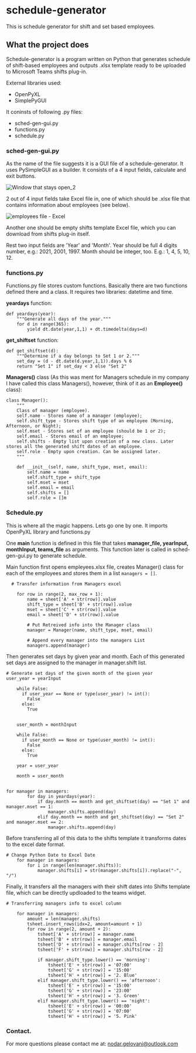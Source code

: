 # schedule-generator
This is schedule generator for shift and set based employees.


## What the project does
Schedule-generator is a program written on Python that generates schedule of shift-based employees and outputs .xlsx template ready to be uploaded to Microsoft Teams shifts plug-in. 

External libraries used:
* OpenPyXL
* SimplePyGUI

It coninsts of following .py files:
* sched-gen-gui.py
* functions.py
* schedule.py

### sched-gen-gui.py
As the name of the file suggests it is a GUI file of a schedule-generator. It uses PySimpleGUI as a builder. It consists of a 4 input fields, calculate and exit buttons. 

![Window that stays open_2](https://user-images.githubusercontent.com/6499479/129483141-c467c628-f25f-4d7a-bc30-8fa2af49ed49.jpg)


2 out of 4 input fields take Excel file in, one of which should be .xlsx file that contains information about employees (see below).

![employees file - Excel](https://user-images.githubusercontent.com/6499479/129481895-3f9b8215-cd09-4404-82a4-79d33aff0fac.jpg)

Another one should be empty shifts template Excel file, which you can download from shifts plug-in itself. 

Rest two input fields are 'Year' and 'Month'. Year should be full 4 digits number, e.g.: 2021, 2001, 1997. Month should be integer, too. E.g.: 1, 4, 5, 10, 12.

### functions.py
Functions.py file stores custom functions. Basically there are two functions defined there and a class. It requires two libraries: datetime and time. 

**yeardays** function:
```
def yeardays(year):
    """Generate all days of the year."""
    for d in range(365):
        yield dt.date(year,1,1) + dt.timedelta(days=d)
```

**get_shiftset** function:
```
def get_shiftset(d):
    """Determine if a day belongs to Set 1 or 2."""
    set_day = (d - dt.date(d.year,1,1)).days % 6
    return "Set 1" if set_day < 3 else "Set 2"
```

**Managers()** class (As this was ment for Managers schedule in my company I have called this class Managers(), however, think of it as an **Employee()** class):
```
class Manager():
    """
    Class of manager (employee).
    self.name - Stores name of a manager (employee);
    self.shift_type - Stores shift type of an employee (Morning, Afternoon, or Night);
    self.mset - Stores set of an employee (should be 1 or 2);
    self.email - Stores email of an employee;
    self.shifts - Empty list upon creation of a new class. Later stores all the generated shift dates of an employee.
    self.role - Empty upon creation. Can be assigned later.
    """

    def __init__(self, name, shift_type, mset, email):
        self.name = name
        self.shift_type = shift_type
        self.mset = mset
        self.email = email
        self.shifts = []
        self.role = []m
```

### Schedule.py
This is where all the magic happens. Lets go one by one. It imports OpenPyXL library and functions.py

One **main** function is defined in this file that takes **manager_file, yearInput, monthInput, teams_file** as arguments. This function later is called in sched-gen-gui.py to generate schedule.

Main function first opens empleyees.xlsx file, creates Manager() class for each of the employees and stores them in a list `managers = []`. 

```
  # Transfer information from Managers excel

    for row in range(2, max_row + 1):
        name = sheet['A' + str(row)].value
        shift_type = sheet['B' + str(row)].value
        mset = sheet['C' + str(row)].value
        email = sheet['D' + str(row)].value

        # Put Retreived info into the Manager class
        manager = Manager(name, shift_type, mset, email)

        # Append every manager into the managers List
        managers.append(manager)
```

Then generates set days by given year and month. Each of this generated set days are assigned to the manager in manager.shift list. 

```
# Generate set days of the given month of the given year
user_year = yearInput

    while False:
      if user_year == None or type(user_year) != int():
        False
      else:
        True


    user_month = monthInput

    while False:
      if user_month == None or type(user_month) != int():
        False
      else:
        True

    year = user_year

    month = user_month
    
    
for manager in managers:
        for day in yeardays(year):
            if day.month == month and get_shiftset(day) == "Set 1" and manager.mset == 1:
                manager.shifts.append(day)
            elif day.month == month and get_shiftset(day) == "Set 2" and manager.mset == 2:
                manager.shifts.append(day)
```

Before transferring all of this data to the shifts template it transforms dates to the excel date format. 

```
# Change Python Date to Excel Date
    for manager in managers:
        for i in range(len(manager.shifts)):
            manager.shifts[i] = str(manager.shifts[i]).replace("-", "/")
```

Finally, it transfers all the managers with their shift dates into Shifts template file, which can be directly updloaded to the teams widget. 

```
# Transferring managers info to excel column

    for manager in managers:
        amount = len(manager.shifts)
        tsheet.insert_rows(idx=2, amount=amount + 1)
        for row in range(2, amount + 2):
            tsheet['A' + str(row)] = manager.name
            tsheet['B' + str(row)] = manager.email
            tsheet['D' + str(row)] = manager.shifts[row - 2]
            tsheet['F' + str(row)] = manager.shifts[row - 2]

            if manager.shift_type.lower() == 'morning':
                tsheet['E' + str(row)] = '07:00'
                tsheet['G' + str(row)] = '15:00'
                tsheet['H' + str(row)] = '2. Blue'
            elif manager.shift_type.lower() == 'afternoon':
                tsheet['E' + str(row)] = '15:00'
                tsheet['G' + str(row)] = '23:00'
                tsheet['H' + str(row)] = '3. Green'
            elif manager.shift_type.lower() == 'night':
                tsheet['E' + str(row)] = '00:00'
                tsheet['G' + str(row)] = '07:00'
                tsheet['H' + str(row)] = '5. Pink'
```

### Contact. 
For more questions please contact me at: nodar.gelovani@outlook.com
